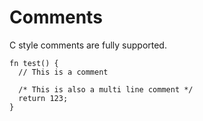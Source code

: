 # Comments

C style comments are fully supported.

```
fn test() {
  // This is a comment

  /* This is also a multi line comment */
  return 123;
}
```